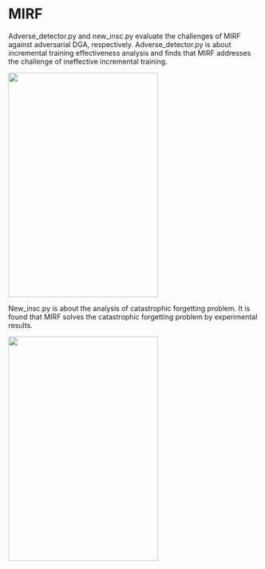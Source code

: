 # MIRF

Adverse_detector.py and new_insc.py evaluate the challenges of MIRF against adversarial DGA, respectively.
Adverse_detector.py is about incremental training effectiveness analysis and finds that MIRF addresses the challenge of ineffective incremental training.

<img src="https://github.com/abcdefdf/MIRF/edit/main/pic/Game3.png" width="300" height="450" />

New_insc.py is about the analysis of catastrophic forgetting problem. It is found that MIRF solves the catastrophic forgetting problem by experimental results.

<img src="https://github.com/abcdefdf/MIRF/edit/main/pic/Game4.png" width="300" height="450" />
